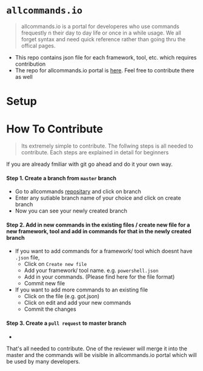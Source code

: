 # `allcommands.io`
> allcommands.io is a portal for developeres who use commands frequestly n their day to day life or once in a while usage. We all forget syntax and need quick reference rather than going thru the offical pages.  

  - This repo contains json file for each framework, tool, etc. which requires contribution
  - The repo for allcommands.io portal is [here](https://github.com/shutron/AllCommands.Portal). Feel free to contribute there as well 

# Setup


# How To Contribute
> Its extremely simple to contribute. The follwing steps is all needed to contribute. Each steps are explained in detail for beginners

If you are already fmiliar with git go ahead and do it your own way.

#### Step 1. Create a branch from `master` branch
+ Go to allcommands [repositary](https://github.com/shutron/AllCommands)  and click on branch
+ Enter any sutiable branch name of your choice and click on create branch
+ Now you can see your newly created branch 

#### Step 2. Add in new commands in the existing files / create new file for a new framework, tool and add in commands for that in the newly created branch
+ If you want to add commands for a framework/ tool which doesnt have `.json` file, 
    * Click on `Create new file`
    * Add your framework/ tool name. e.g. `powershell.json`
    * Add in your commands. (Please find here for the file format) 
    * Commit new file
+ If you want to add more commands to an existing file
    * Click on the file (e.g. got.json)
    * Click on edit and add your new commands
    * Commit the changes

#### Step 3. Create a `pull request` to master branch
+ 

That's all needed to contribute. One of the reviewer will merge it into the master and the commands will be visible in allcommands.io portal which will be used by many developers.
